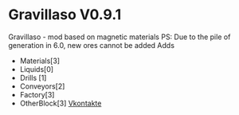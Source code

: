 # Gravillaso V0.9.1
Gravillaso - mod based on magnetic materials 
PS: Due to the pile of generation in 6.0, new ores cannot be added
Adds
* Materials[3]
* Liquids[0]
* Drills [1]
* Conveyors[2]
* Factory[3]
* OtherBlock[3]
[Vkontakte](https://vk.com/nickname_73)  
